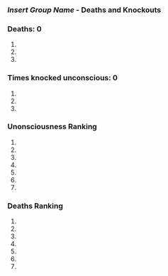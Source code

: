 ### *Insert Group Name* - Deaths and Knockouts

### Deaths: 0

1.
2.
3.

### Times knocked unconscious: 0

1.
2.
3.

### Unonsciousness Ranking

1.
2.
3.
4.
5.
6.
7.

### Deaths Ranking

1.
2.
3.
4.
5.
6.
7.